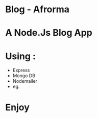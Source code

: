 # Blog - Afrorma
# A Node.Js Blog App
# Using :
 - Express
 - Mongo DB
 - Nodemailer
 - eg.
# Enjoy
